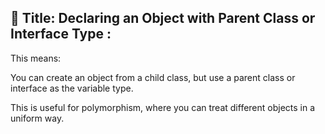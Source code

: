 ﻿## 🧠 Title: Declaring an Object with Parent Class or Interface Type :

This means: 

You can create an object from a child class, but use a parent class or interface as the variable type.

This is useful for polymorphism, where you can treat different objects in a uniform way.



